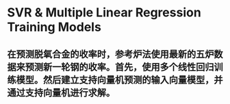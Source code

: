 # SVR & Multiple Linear Regression Training Models
## 在预测脱氧合金的收率时，参考炉法使用最新的五炉数据来预测新一轮钢的收率。首先，使用多个线性回归训练模型。然后建立支持向量机预测的输入向量模型，并通过支持向量机进行求解。
